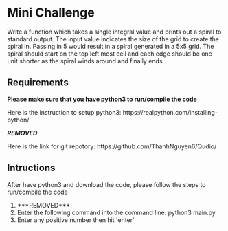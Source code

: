 <h1> Mini Challenge </h1>
	Write a function which takes a single integral value and prints out a spiral to standard output. The input value indicates the size of the grid to create the spiral in. Passing in 5 would result in a spiral generated in a 5x5 grid. The spiral should start on the top left most cell and each edge should be one unit shorter as the spiral winds around and finally ends.

<h2> Requirements</h2> 
<b> Please make sure that you have python3 to run/compile the code</b>
<p> Here is the instruction to setup python3:
https://realpython.com/installing-python/</p>

<b>***REMOVED***</b>
<p> Here is the link for git repotory: 
https://github.com/ThanhNguyen6/Qudio/</p>

<h2> Intructions</h2>
<p> After have python3 and download the code, please follow the steps to run/compile the code</p>

<ol>
	<li>***REMOVED***</li>
	<li> Enter the following command into the command line: python3 main.py</li>
	<li> Enter any positive number then hit 'enter'</li>
</ol>
